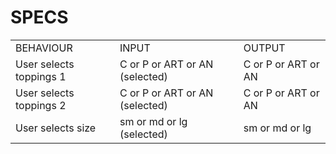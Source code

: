 # SPECS

<table>
<tr>
<td>BEHAVIOUR</td>
<td>INPUT</td>
<td>OUTPUT</td>
</tr>
<tr>
<td>User selects toppings 1 </td>
<td>C or P or ART or AN (selected)</td>
<td>C or P or ART or AN</td>
</tr>
<tr>
<td>User selects toppings 2 </td>
<td>C or P or ART or AN (selected)</td>
<td>C or P or ART or AN</td>
</tr>
</tr>
<td>User selects size</td>
<td>sm or md or lg  (selected)</td>
<td>sm or md or lg </td>
</tr>
</tr>

</table>
